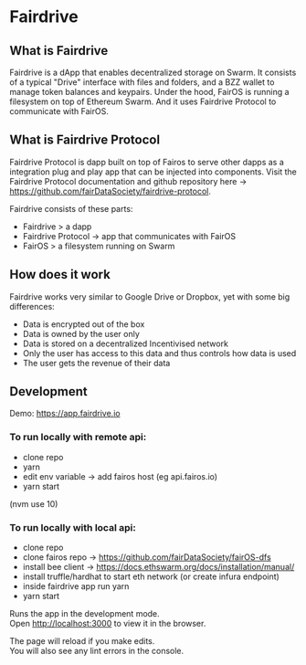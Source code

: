 # Fairdrive

## What is Fairdrive

Fairdrive is a dApp that enables decentralized storage on Swarm. It consists of a typical "Drive" interface with files and folders, and a BZZ wallet to manage token balances and keypairs. Under the hood, FairOS is running a filesystem on top of Ethereum Swarm. And it uses Fairdrive Protocol to communicate with FairOS.

## What is Fairdrive Protocol

Fairdrive Protocol is dapp built on top of Fairos to serve other dapps as a integration plug and play app that can be injected into components. Visit the Fairdrive Protocol documentation and github repository here -> https://github.com/fairDataSociety/fairdrive-protocol.

Fairdrive consists of these parts:

- Fairdrive > a dapp
- Fairdrive Protocol -> app that communicates with FairOS
- FairOS > a filesystem running on Swarm

## How does it work

Fairdrive works very similar to Google Drive or Dropbox, yet with some big differences:

- Data is encrypted out of the box
- Data is owned by the user only
- Data is stored on a decentralized Incentivised network
- Only the user has access to this data and thus controls how data is used
- The user gets the revenue of their data

## Development

Demo: https://app.fairdrive.io

### To run locally with remote api:

- clone repo
- yarn
- edit env variable -> add fairos host (eg api.fairos.io)
- yarn start

(nvm use 10)

### To run locally with local api:

- clone repo
- clone fairos repo -> https://github.com/fairDataSociety/fairOS-dfs
- install bee client -> https://docs.ethswarm.org/docs/installation/manual/
- install truffle/hardhat to start eth network (or create infura endpoint)
- inside fairdrive app run yarn
- yarn start

Runs the app in the development mode.<br>
Open [http://localhost:3000](http://localhost:3000) to view it in the browser.

The page will reload if you make edits.<br>
You will also see any lint errors in the console.
